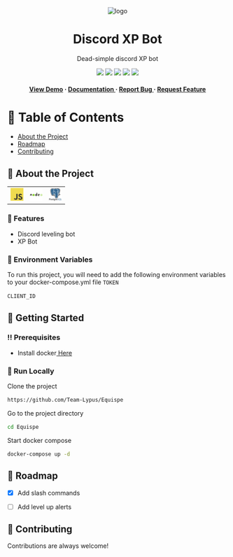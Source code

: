 <div align='center'>

<img src=https://i.imgur.com/Sw5Y6Lz.png alt="logo" width=100 height=100 />

<h1>Discord XP Bot</h1>
<p>Dead-simple discord XP bot</p>

<img src="https://img.shields.io/badge/Maintained-Yes-indigo" />
<img src=https://img.shields.io/github/forks/Team-Lypus/Equispe.svg />
<img src=https://img.shields.io/github/stars/Team-Lypus/Equispe.svg />
<img src=https://img.shields.io/github/issues/Team-Lypus/Equispe />
<img src=https://img.shields.io/github/last-commit/Team-Lypus/Equispe />
<h4> <a href=https://discord.com/api/oauth2/authorize?client_id=1115770394096455712&permissions=268438528&scope=bot>View Demo</a> <span> · </span> <a href="https://github.com/Team-Lypus/Equispe/blob/master/README.md"> Documentation </a> <span> · </span> <a href="https://github.com/Team-Lypus/Equispe/issues"> Report Bug </a> <span> · </span> <a href="https://github.com/Team-Lypus/Equispe/issues"> Request Feature </a> </h4>


</div>

# :notebook_with_decorative_cover: Table of Contents

- [About the Project](#star2-about-the-project)
- [Roadmap](#compass-roadmap)
- [Contributing](#wave-contributing)


## :star2: About the Project

<table>
<tr>

<td> <a href="#"><img src=https://raw.githubusercontent.com/teamedwardforever/Readme-Generator/71f25dd8b98329b168142a6b782a107b75eab178/svg/Skills/Languages/javascript-original.svg alt="Javascript" width="30" /></a> </td>
<td> <a href="#"><img src=https://raw.githubusercontent.com/teamedwardforever/Readme-Generator/71f25dd8b98329b168142a6b782a107b75eab178/svg/Skills/Backend/nodejs-original-wordmark.svg alt="NodeJs" width="30" /></a> </td>
<td> <a href="#"><img src=https://raw.githubusercontent.com/teamedwardforever/Readme-Generator/71f25dd8b98329b168142a6b782a107b75eab178/svg/Skills/Database/postgresql-original-wordmark.svg alt="Postgresql" width="30" /></a> </td>


</tr>
</table>


### :dart: Features
- Discord leveling bot
- XP Bot



### :key: Environment Variables
To run this project, you will need to add the following environment variables to your docker-compose.yml file
`TOKEN`

`CLIENT_ID`



## :toolbox: Getting Started

### :bangbang: Prerequisites

- Install docker<a href="https://www.docker.com/"> Here</a>


### :running: Run Locally

Clone the project

```bash
https://github.com/Team-Lypus/Equispe
```
Go to the project directory
```bash
cd Equispe
```
Start docker compose
```bash
docker-compose up -d
```


## :compass: Roadmap

* [x] Add slash commands
* [ ] Add level up alerts


## :wave: Contributing

<a href="https://github.com/Team-Lypus/Equispe/graphs/contributors"> </a>

Contributions are always welcome!

